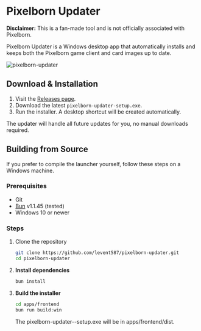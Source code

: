 # Pixelborn Updater

**Disclaimer:** This is a fan-made tool and is not officially associated with Pixelborn.

Pixelborn Updater is a Windows desktop app that automatically installs and keeps both the Pixelborn game client and card images up to date.

![pixelborn-updater](https://github.com/user-attachments/assets/f8760d9d-feca-46d1-b7b6-8f2ae80bf400)

## Download & Installation

1. Visit the [Releases page](https://github.com/levent587/pixelborn-updater/releases).
2. Download the latest `pixelborn-updater-setup.exe`.
3. Run the installer. A desktop shortcut will be created automatically.

The updater will handle all future updates for you, no manual downloads required.

## Building from Source

If you prefer to compile the launcher yourself, follow these steps on a Windows machine.

### Prerequisites

- Git
- [Bun](https://bun.sh/) v1.1.45 (tested)
- Windows 10 or newer

### Steps

1. Clone the repository

   ```sh
   git clone https://github.com/levent587/pixelborn-updater.git
   cd pixelborn-updater

   ```

2. **Install dependencies**

   ```sh
   bun install
   ```

3. **Build the installer**
   ```sh
   cd apps/frontend
   bun run build:win
   ```
   The pixelborn-updater-<version>-setup.exe will be in apps/frontend/dist.
